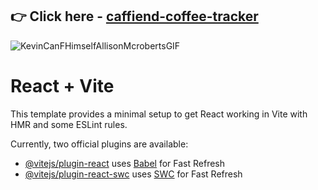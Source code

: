 
## 👉 Click here -  [caffiend-coffee-tracker](https://caffiend-coffee-track.netlify.app/)

![KevinCanFHimselfAllisonMcrobertsGIF](https://github.com/user-attachments/assets/df0cd757-209c-4226-8fa7-c9dc3ab43915)



# React + Vite

This template provides a minimal setup to get React working in Vite with HMR and some ESLint rules.

Currently, two official plugins are available:

- [@vitejs/plugin-react](https://github.com/vitejs/vite-plugin-react/blob/main/packages/plugin-react/README.md) uses [Babel](https://babeljs.io/) for Fast Refresh
- [@vitejs/plugin-react-swc](https://github.com/vitejs/vite-plugin-react-swc) uses [SWC](https://swc.rs/) for Fast Refresh
